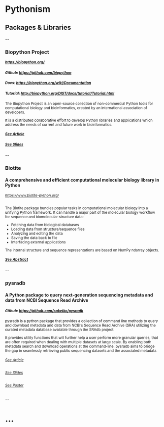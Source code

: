 # Pythonism
## Packages & Libraries

--

### Biopython Project

<small>

##### https://biopython.org/
##### Github: https://github.com/biopython
##### Docs: https://biopython.org/wiki/Documentation
##### Tutorial: http://biopython.org/DIST/docs/tutorial/Tutorial.html

The Biopython Project is an open-source collection of non-commercial Python tools 
for computational biology and bioinformatics, 
created by an international association of developers.

It is a distributed collaborative effort to develop Python libraries and applications 
which address the needs of current and future work in bioinformatics. 

##### [See Article](https://f1000research.com/articles/5-2464)
##### [See Slides](https://f1000research.com/slides/8-1184)

</small>


--

### Biotite
#### A comprehensive and efficient computational molecular biology library in Python

<small>

###### https://www.biotite-python.org/

The Biotite package bundles popular tasks in computational molecular biology into a unifying Python framework. 
It can handle a major part of the molecular biology workflow for sequence and biomolecular structure data:

* Fetching data from biological databases
* Loading data from structure/sequence files
* Analyzing and editing the data
* Saving the data back to file
* Interfacing external applications

The internal structure and sequence representations are based on NumPy ndarray objects. 

##### [See Abstract](http://app.core-apps.com/ismb_eccb19/abstract/7262456df288712187067c3f2788b5fd)

</small>

--

### pysradb
#### A Python package to query next-generation sequencing metadata and data from NCBI Sequence Read Archive

<small>

##### Github: https://github.com/saketkc/pysradb

pysradb is a python package that provides a collection of command line methods to query and download metadata and data 
from NCBI’s Sequence Read Archive (SRA) utilizing the curated metadata database available through the SRAdb project.

It provides utility functions that will further help a user perform more granular queries, that are
often required when dealing with multiple datasets at large scale. By enabling both metadata search and download 
operations at the command-line, pysradb aims to bridge the gap in seamlessly retrieving public sequencing datasets 
and the associated metadata.

###### [See Article](https://f1000research.com/articles/8-532)
###### [See Slides](https://f1000research.com/slides/8-1183)
###### [See Poster](https://f1000research.com/posters/8-1225)

</small>

--

# ...
